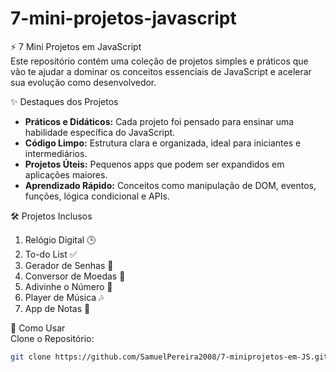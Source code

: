 # 7-mini-projetos-javascript
⚡ 7 Mini Projetos em JavaScript  
Este repositório contém uma coleção de projetos simples e práticos que vão te ajudar a dominar os conceitos essenciais de JavaScript e acelerar sua evolução como desenvolvedor.  

✨ Destaques dos Projetos  
- **Práticos e Didáticos:** Cada projeto foi pensado para ensinar uma habilidade específica do JavaScript.  
- **Código Limpo:** Estrutura clara e organizada, ideal para iniciantes e intermediários.  
- **Projetos Úteis:** Pequenos apps que podem ser expandidos em aplicações maiores.  
- **Aprendizado Rápido:** Conceitos como manipulação de DOM, eventos, funções, lógica condicional e APIs.  

🛠️ Projetos Inclusos  
1. Relógio Digital 🕒  
2. To-do List ✅  
3. Gerador de Senhas 🔑  
4. Conversor de Moedas 💱  
5. Adivinhe o Número 🎲  
6. Player de Música 🎶  
7. App de Notas 📝  

🚀 Como Usar  
Clone o Repositório:  
```bash
git clone https://github.com/SamuelPereira2008/7-miniprojetos-em-JS.git
